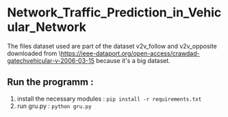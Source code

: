 # Network_Traffic_Prediction_in_Vehicular_Network
The files dataset used are part of the dataset v2v_follow and v2v_opposite downloaded from \https://ieee-dataport.org/open-access/crawdad-gatechvehicular-v-2006-03-15 because it's a big dataset.
## Run the programm : 
1. install the necessary modules : `pip install -r requirements.txt`
2. run gru.py : `python gru.py`
